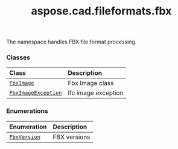 ﻿---
title: aspose.cad.fileformats.fbx
second_title: Aspose.CAD for Python via .NET API References
description: 
type: docs
weight: 10
url: /python-net/aspose.cad.fileformats.fbx/
is_root: false
---

The namespace handles FBX file format processing.

### Classes
| Class | Description |
| :- | :- |
| [`FbxImage`](/cad/python-net/aspose.cad.fileformats.fbx/fbximage) | Fbx Image class |
| [`FbxImageException`](/cad/python-net/aspose.cad.fileformats.fbx/fbximageexception) | Ifc image exception |


### Enumerations
| Enumeration | Description |
| :- | :- |
| [`FbxVersion`](/cad/python-net/aspose.cad.fileformats.fbx/fbxversion) | FBX versions |


